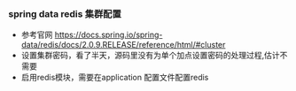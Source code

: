 
### spring data redis 集群配置      
- 参考官网  https://docs.spring.io/spring-data/redis/docs/2.0.9.RELEASE/reference/html/#cluster
- 设置集群密码，看了半天，源码里没有为单个加点设置密码的处理过程,估计不需要
- 启用redis模块，需要在application 配置文件配置redis
